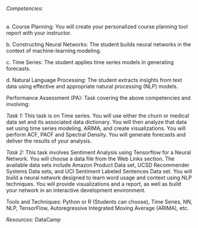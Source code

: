 ###### Competencies:

a. Course Planning: You will create your personalized course planning tool report with your instructor.

b. Constructing Neural Networks: The student builds neural networks in the context of machine-learning modeling.

c. Time Series: The student applies time series models in generating forecasts.

d. Natural Language Processing: The student extracts insights from text data using effective and appropriate natural processing (NLP) models.

Performance Assessment (PA): Task covering the above competencies and involving:

*Task 1:* This task is on Time series. You will use either the churn or medical data set and its associated data dictionary. You will then analyze that data set using time series modeling, ARIMA, and create visualizations. You will perform ACF, PACF and Spectral Density. You will generate forecasts and deliver the results of your analysis.

*Task 2:* This task involves Sentiment Analysis using Tensorflow for a Neural Network.  You will choose a data file from the Web Links section. The available data sets include Amazon Product Data set, UCSD Recommender Systems Data sets, and UCI Sentiment Labeled Sentences Data set.  You will build a neural network designed to learn word usage and context using NLP techniques. You will provide visualizations and a report, as well as build your network in an interactive development environment.

Tools and Techniques: Python or R (Students can choose), Time Series, NN, NLP, TensorFlow, Autoregressive Integrated Moving Average (ARIMA), etc.

*Resources:* DataCamp